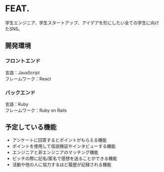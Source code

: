 # FEAT.
学生エンジニア、学生スタートアップ、アイデアを形にしたい全ての学生に向けたSNS。

## 開発環境
### フロントエンド
言語：JavaScript<br>
フレームワーク：React
### バックエンド
言語：Ruby<br>
フレームワーク：Ruby on Rails

## 予定している機能
- アンケートに回答するとポイントがもらえる機能
- ポイントを使用して仮説検証やインタビューする機能
- エンジニアと非エンジニアのマッチング機能
- ピッチの際に記名/匿名で感想を送ることができる機能
- 活動や他の人に協力するほど履歴が記録される機能
